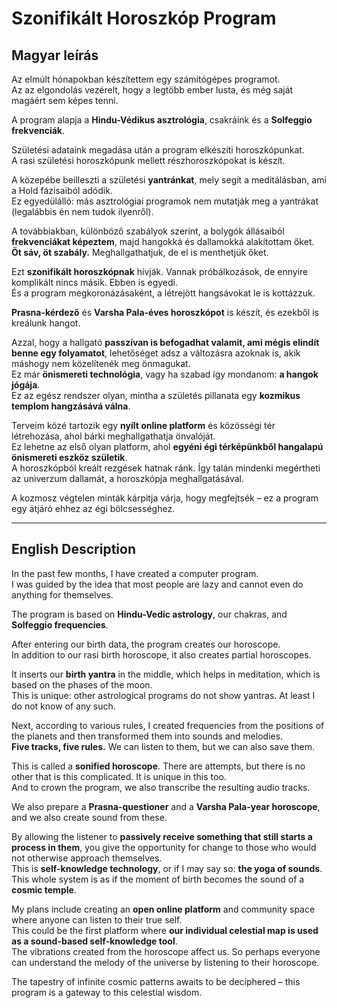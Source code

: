 # Szonifikált Horoszkóp Program

## Magyar leírás

Az elmúlt hónapokban készítettem egy számítógépes programot.  
Az az elgondolás vezérelt, hogy a legtöbb ember lusta, és még saját magáért sem képes tenni.

A program alapja a **Hindu-Védikus asztrológia**, csakráink és a **Solfeggio frekvenciák**.

Születési adataink megadása után a program elkészíti horoszkópunkat.  
A rasi születési horoszkópunk mellett részhoroszkópokat is készít.

A közepébe beilleszti a születési **yantránkat**, mely segít a meditálásban, ami a Hold fázisaiból adódik.  
Ez egyedülálló: más asztrológiai programok nem mutatják meg a yantrákat (legalábbis én nem tudok ilyenről).

A továbbiakban, különböző szabályok szerint, a bolygók állásaiból **frekvenciákat képeztem**, majd hangokká és dallamokká alakítottam őket.  
**Öt sáv, öt szabály.** Meghallgathatjuk, de el is menthetjük őket.

Ezt **szonifikált horoszkópnak** hívják. Vannak próbálkozások, de ennyire komplikált nincs másik. Ebben is egyedi.  
És a program megkoronázásaként, a létrejött hangsávokat le is kottázzuk.

**Prasna-kérdező** és **Varsha Pala-éves horoszkópot** is készít, és ezekből is kreálunk hangot.

Azzal, hogy a hallgató **passzívan is befogadhat valamit, ami mégis elindít benne egy folyamatot**, lehetőséget adsz a változásra azoknak is, akik máshogy nem közelítenék meg önmagukat.  
Ez már **önismereti technológia**, vagy ha szabad így mondanom: **a hangok jógája**.  
Ez az egész rendszer olyan, mintha a születés pillanata egy **kozmikus templom hangzásává válna**.

Terveim közé tartozik egy **nyílt online platform** és közösségi tér létrehozása, ahol bárki meghallgathatja önvalóját.  
Ez lehetne az első olyan platform, ahol **egyéni égi térképünkből hangalapú önismereti eszköz születik**.  
A horoszkópból kreált rezgések hatnak ránk. Így talán mindenki megértheti az univerzum dallamát, a horoszkópja meghallgatásával.

A kozmosz végtelen minták kárpitja várja, hogy megfejtsék – ez a program egy átjáró ehhez az égi bölcsességhez.

---

## English Description

In the past few months, I have created a computer program.  
I was guided by the idea that most people are lazy and cannot even do anything for themselves.

The program is based on **Hindu-Vedic astrology**, our chakras, and **Solfeggio frequencies**.

After entering our birth data, the program creates our horoscope.  
In addition to our rasi birth horoscope, it also creates partial horoscopes.

It inserts our **birth yantra** in the middle, which helps in meditation, which is based on the phases of the moon.  
This is unique: other astrological programs do not show yantras. At least I do not know of any such.

Next, according to various rules, I created frequencies from the positions of the planets and then transformed them into sounds and melodies.  
**Five tracks, five rules.** We can listen to them, but we can also save them.

This is called a **sonified horoscope**. There are attempts, but there is no other that is this complicated. It is unique in this too.  
And to crown the program, we also transcribe the resulting audio tracks.

We also prepare a **Prasna-questioner** and a **Varsha Pala-year horoscope**, and we also create sound from these.

By allowing the listener to **passively receive something that still starts a process in them**, you give the opportunity for change to those who would not otherwise approach themselves.  
This is **self-knowledge technology**, or if I may say so: **the yoga of sounds**.  
This whole system is as if the moment of birth becomes the sound of a **cosmic temple**.

My plans include creating an **open online platform** and community space where anyone can listen to their true self.  
This could be the first platform where **our individual celestial map is used as a sound-based self-knowledge tool**.  
The vibrations created from the horoscope affect us. So perhaps everyone can understand the melody of the universe by listening to their horoscope.

The tapestry of infinite cosmic patterns awaits to be deciphered – this program is a gateway to this celestial wisdom.
